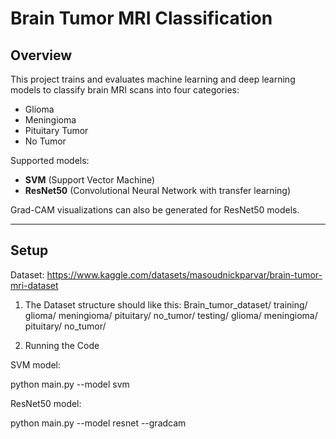 # Brain Tumor MRI Classification

## Overview
This project trains and evaluates machine learning and deep learning models to classify brain MRI scans into four categories:
- Glioma
- Meningioma
- Pituitary Tumor
- No Tumor

Supported models:
- **SVM** (Support Vector Machine)
- **ResNet50** (Convolutional Neural Network with transfer learning)

Grad-CAM visualizations can also be generated for ResNet50 models.

---

## Setup
Dataset: https://www.kaggle.com/datasets/masoudnickparvar/brain-tumor-mri-dataset
1. The Dataset structure should like this: Brain_tumor_dataset/
    training/
        glioma/
        meningioma/
        pituitary/
        no_tumor/
    testing/
        glioma/
        meningioma/
        pituitary/
        no_tumor/
    
2. Running the Code
 
SVM model:

python main.py --model svm

ResNet50 model:

python main.py --model resnet --gradcam


